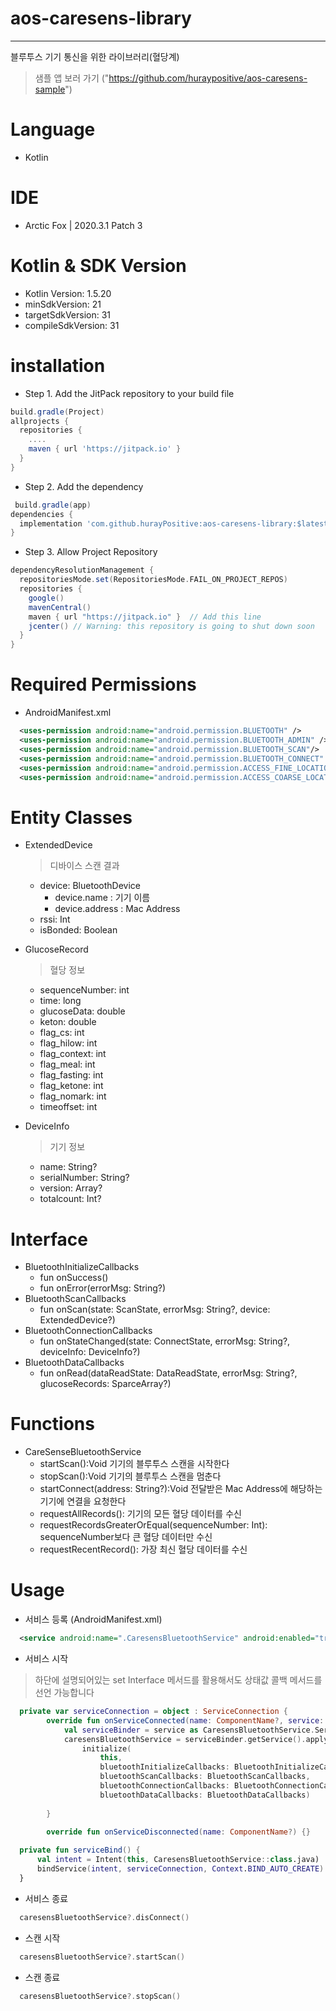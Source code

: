 # aos-caresens-library
---------------
블루투스 기기 통신을 위한 라이브러리(혈당계)
> 샘플 앱 보러 가기 ("https://github.com/huraypositive/aos-caresens-sample")

# Language
* Kotlin

# IDE
* Arctic Fox | 2020.3.1 Patch 3

# Kotlin & SDK Version
* Kotlin Version: 1.5.20
* minSdkVersion: 21
* targetSdkVersion: 31
* compileSdkVersion: 31


# installation
* Step 1. Add the JitPack repository to your build file
```groovy
build.gradle(Project)
allprojects {
  repositories {
    ....
    maven { url 'https://jitpack.io' }
  }
}  
```
* Step 2. Add the dependency
```groovy
 build.gradle(app)
dependencies {
  implementation 'com.github.hurayPositive:aos-caresens-library:$latestVersion'
}
```
* Step 3. Allow Project Repository
```groovy
dependencyResolutionManagement {
  repositoriesMode.set(RepositoriesMode.FAIL_ON_PROJECT_REPOS)
  repositories {
    google()
    mavenCentral()
    maven { url "https://jitpack.io" }  // Add this line
    jcenter() // Warning: this repository is going to shut down soon
  }
}
```

# Required Permissions
* AndroidManifest.xml
```xml
  <uses-permission android:name="android.permission.BLUETOOTH" />
  <uses-permission android:name="android.permission.BLUETOOTH_ADMIN" />
  <uses-permission android:name="android.permission.BLUETOOTH_SCAN"/>
  <uses-permission android:name="android.permission.BLUETOOTH_CONNECT" />
  <uses-permission android:name="android.permission.ACCESS_FINE_LOCATION" />
  <uses-permission android:name="android.permission.ACCESS_COARSE_LOCATION" />
```

# Entity Classes
* ExtendedDevice
  > 디바이스 스캔 결과
  * device: BluetoothDevice
     - device.name : 기기 이름
     - device.address : Mac Address
  * rssi: Int
  * isBonded: Boolean

* GlucoseRecord
  > 혈당 정보
  * sequenceNumber: int
  * time: long
  * glucoseData: double
  * keton: double
  * flag_cs: int
  * flag_hilow: int
  * flag_context: int
  * flag_meal: int
  * flag_fasting: int
  * flag_ketone: int
  * flag_nomark: int 
  * timeoffset: int

* DeviceInfo
  > 기기 정보
  * name: String? 
  * serialNumber: String?
  * version: Array<String>?
  * totalcount: Int?

# Interface
* BluetoothInitializeCallbacks
  * fun onSuccess()
  * fun onError(errorMsg: String?)
* BluetoothScanCallbacks
  * fun onScan(state: ScanState, errorMsg: String?, device: ExtendedDevice?)
* BluetoothConnectionCallbacks
  * fun onStateChanged(state: ConnectState, errorMsg: String?, deviceInfo: DeviceInfo?)
* BluetoothDataCallbacks
  * fun onRead(dataReadState: DataReadState, errorMsg: String?, glucoseRecords: SparceArray<GlucoseRecord>?)  

# Functions
* CareSenseBluetoothService
  * startScan():Void 기기의 블루투스 스캔을 시작한다
  * stopScan():Void 기기의 블루투스 스캔을 멈춘다
  * startConnect(address: String?):Void 전달받은 Mac Address에 해당하는 기기에 연결을 요청한다
  * requestAllRecords(): 기기의 모든 혈당 데이터를 수신
  * requestRecordsGreaterOrEqual(sequenceNumber: Int): sequenceNumber보다 큰 혈당 데이터만 수신
  * requestRecentRecord(): 가장 최신 혈당 데이터를 수신

# Usage
* 서비스 등록 (AndroidManifest.xml)
```xml
  <service android:name=".CaresensBluetoothService" android:enabled="true" />
```
  
* 서비스 시작
> 하단에 설명되어있는 set Interface 메서드를 활용해서도 상태값 콜백 메서드를 선언 가능합니다
~~~kotlin
  private var serviceConnection = object : ServiceConnection {
        override fun onServiceConnected(name: ComponentName?, service: IBinder?) {
            val serviceBinder = service as CaresensBluetoothService.ServiceBinder
            caresensBluetoothService = serviceBinder.getService().apply {
                initialize(
                    this,
                    bluetoothInitializeCallbacks: BluetoothInitializeCallbacks,
                    bluetoothScanCallbacks: BluetoothScanCallbacks, 
                    bluetoothConnectionCallbacks: BluetoothConnectionCallbacks,
                    bluetoothDataCallbacks: BluetoothDataCallbacks)
                 
        }

        override fun onServiceDisconnected(name: ComponentName?) {}
  
  private fun serviceBind() {
      val intent = Intent(this, CaresensBluetoothService::class.java)
      bindService(intent, serviceConnection, Context.BIND_AUTO_CREATE)
  }
~~~
  
* 서비스 종료
~~~kotlin
  caresensBluetoothService?.disConnect()
~~~

* 스캔 시작
~~~kotlin
  caresensBluetoothService?.startScan()
~~~

* 스캔 종료
~~~kotlin
  caresensBluetoothService?.stopScan()
~~~
